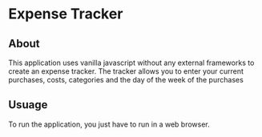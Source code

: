 # Expense Tracker

## About

This application uses vanilla javascript without any external frameworks to create an expense tracker. The tracker allows you to enter your current purchases, costs, categories and the day of the week of the purchases

## Usuage

To run the application, you just have to run in a web browser.

